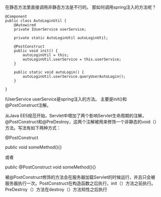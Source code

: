 在静态方法里直接调用非静态方法是不行的。 
那如何调用spring注入的方法呢？ 

```
@Component 
public class AutoLoginUtil { 
    @Autowired 
    private IUserService userService; 

    private static AutoLoginUtil autoLoginUtil; 

    @PostConstruct 
    public void init() { 
        autoLoginUtil = this; 
        autoLoginUtil.userService = this.userService; 
    } 

    public static void autoLogin() { 
        autoLoginUtil.userService.queryUserAutoLogin(); 
    } 

} 
```


IUserService userService是spring注入的方法。 
主要是init()和@PostConstruct注解。



从Java EE5规范开始，Servlet中增加了两个影响Servlet生命周期的注解，@PostConstruct和@PreDestroy，这两个注解被用来修饰一个非静态的void（）方法。写法有如下两种方式：

@PostConstruct

public void someMethod(){}

或者

public @PostConstruct void someMethod(){}

被@PostConstruct修饰的方法会在服务器加载Servlet的时候运行，并且只会被服务器执行一次。PostConstruct在构造函数之后执行，init（）方法之前执行。PreDestroy（）方法在destroy（）方法知性之后执行